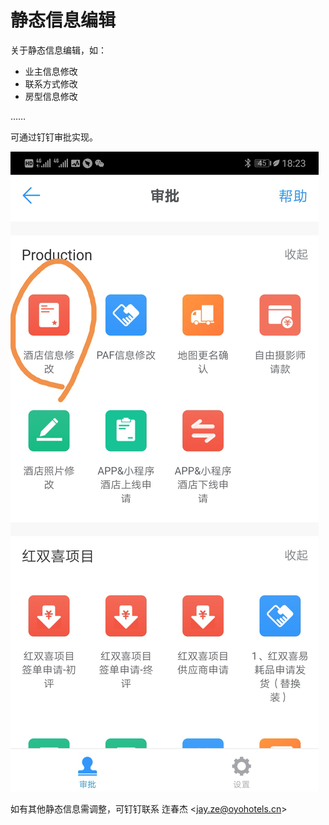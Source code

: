 # 静态信息编辑

关于静态信息编辑，如：

* 业主信息修改
* 联系方式修改
* 房型信息修改

……

可通过钉钉审批实现。

![](../.gitbook/assets/image%20%28138%29.png)

如有其他静态信息需调整，可钉钉联系 迮春杰 &lt;jay.ze@oyohotels.cn&gt;

